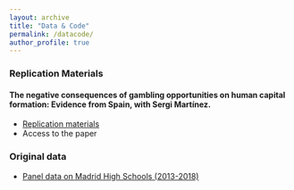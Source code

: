 ```yaml
---
layout: archive
title: "Data & Code"
permalink: /datacode/
author_profile: true
---
```


### Replication Materials
#### The negative consequences of gambling opportunities on human capital formation: Evidence from Spain, with Sergi Martínez.
- [Replication materials](http://github.com/marespadafor/replication_gambling)
- Access to the paper

### Original data
- [Panel data on Madrid High Schools (2013-2018)](https://dataverse.harvard.edu/dataset.xhtml?persistentId=doi:10.7910/DVN/K4NSBK)
